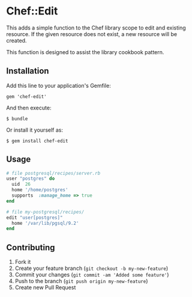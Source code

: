 # Chef::Edit

This adds a simple function to the Chef library scope to
edit and existing resource. If the given resource does not exist, 
a new resource will be created.

This function is designed to assist the library cookbook pattern.

## Installation

Add this line to your application's Gemfile:

    gem 'chef-edit'

And then execute:

    $ bundle

Or install it yourself as:

    $ gem install chef-edit

## Usage

```Ruby
# file postgresql/recipes/server.rb
user "postgres" do
  uid  26
  home '/home/postgres'
  supports  :manage_home => true
end

# file my-postgresql/recipes/
edit "user[postgres]"
  home '/var/lib/pgsql/9.2'
end

```


## Contributing

1. Fork it
2. Create your feature branch (`git checkout -b my-new-feature`)
3. Commit your changes (`git commit -am 'Added some feature'`)
4. Push to the branch (`git push origin my-new-feature`)
5. Create new Pull Request
